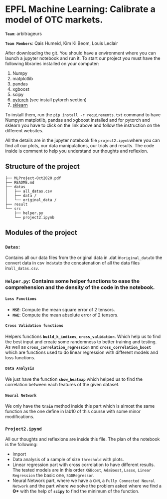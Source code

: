 # EPFL Machine Learning: Calibrate a model of OTC markets.

__`Team`__: arbitrageurs

__`Team Members`__: Qais Humeid, Kim Ki Beom, Louis Leclair

After downloading the git. You should have a environment where you can launch a jupyter notebook and run it.
To start our project you must have the following libraries installed on your computer:

1. Numpy
2. matplotlib
3. pandas
4. xgboost
5. scipy
6. [pytorch](https://pytorch.org) (see install pytorch section)
7. [sklearn](https://scikit-learn.org/stable/install.html)

To install them, run the ```pip install -r requirements.txt``` command to have Numpym matplotlib, pandas and xgboost installed and for pytorch and sklearn you have to click on the link above and follow the instruction on the different websites.

All the details are in the jupyter notebook file ``project2.ipynb``where you can find all our plots, our data manipulations, our trials and results. The code inside is comment to help you understand our thoughts and reflexion.

## Structure of the project 
```
├── MLProject-Oct2020.pdf
├── README.md
├── datas
│   ├── all_datas.csv
│   ├── data /
│   └── original_data /
├── result
└── src
    ├── helper.py
    └── project2.ipynb

```

## Modules of the project

### `Datas`:
Contains all our data files from the original data in .dat in`original_data`to the convert data in csv in`data`to the concatenation of all the data files in`all_datas.csv`.

### `Helper.py`:  Contains some helper functions to ease the comprehension and the density of the code in the notebook.

#### `Loss Functions`
- __`MSE`__: Compute the mean square error of 2 tensors.
- __`MAE`__: Compute the mean absolute error of 2 tensors.

#### `Cross Validation functions`
Helpers functions  __`build_k_indices`__, __`cross_validation`__. Which help us to find the best input and create some randomness to better training and testing. As well as __`cross_correlation_regression`__ and __`cross_correlation_boost`__ which are functions used to do linear regression with different models and loss functions.

#### `Data Analysis`
We just have the function __`show_heatmap`__ which helped us to find the correlation between each features of the given dataset.

#### `Neural Network`

We only have the __`train`__ method inside this part which is almost the same function as the one define in lab10 of this course with some minor modifications.

### `Project2.ipynd`

All our thoughts and reflexions are inside this file. The plan of the notebook is the following:

- Import
- Data analysis of a sample of size `threshold` with plots.
- Linear regression part with cross correlation to have different results. The tested models are in this order `XGBoost`, `AdaBoost`, `Lasso`, `Linear Regression` the basic one, `SGDRegressor`.
- Neural Network part, where we have a `CNN`, a `Fully Connected Neural Network` and the part where we solve the problem asked where we find a __Θ*__ with the help of __`scipy`__ to find the minimum of the function.

